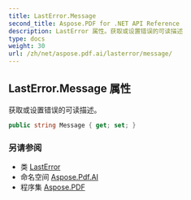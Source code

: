 ```yaml
---
title: LastError.Message
second_title: Aspose.PDF for .NET API Reference
description: LastError 属性。获取或设置错误的可读描述
type: docs
weight: 30
url: /zh/net/aspose.pdf.ai/lasterror/message/
---
```

## LastError.Message 属性

获取或设置错误的可读描述。

```csharp
public string Message { get; set; }
```

### 另请参阅

* 类 [LastError](../)
* 命名空间 [Aspose.Pdf.AI](../../../aspose.pdf.ai/)
* 程序集 [Aspose.PDF](../../../)